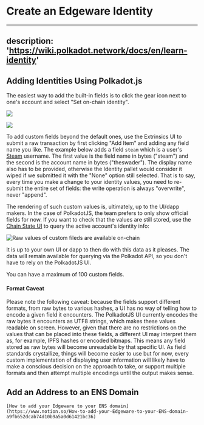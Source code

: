 # Create an Edgeware Identity

---
description: 'https://wiki.polkadot.network/docs/en/learn-identity'
---

## Adding Identities Using Polkadot.js

The easiest way to add the built-in fields is to click the gear icon next to one's account and select "Set on-chain identity".

![](../../.gitbook/assets/image.png)

![](../../.gitbook/assets/image%20%285%29.png)

To add custom fields beyond the default ones, use the Extrinsics UI to submit a raw transaction by first clicking "Add Item" and adding any field name you like. The example below adds a field `steam` which is a user's [Steam](https://store.steampowered.com/) username. The first value is the field name in bytes \("steam"\) and the second is the account name in bytes \("theswader"\). The display name also has to be provided, otherwise the Identity pallet would consider it wiped if we submitted it with the "None" option still selected. That is to say, every time you make a change to your identity values, you need to re-submit the entire set of fields: the write operation is always "overwrite", never "append".

The rendering of such custom values is, ultimately, up to the UI/dapp makers. In the case of PolkadotJS, the team prefers to only show official fields for now. If you want to check that the values are still stored, use the [Chain State UI](https://polkadot.js.org/apps/#/chainstate) to query the active account's identity info:

![Raw values of custom fileds are available on-chain](https://wiki.polkadot.network/img/identity/05.jpg)

It is up to your own UI or dapp to then do with this data as it pleases. The data will remain available for querying via the Polkadot API, so you don't have to rely on the PolkadotJS UI.

You can have a maximum of 100 custom fields.

#### Format Caveat

Please note the following caveat: because the fields support different formats, from raw bytes to various hashes, a UI has no way of telling how to encode a given field it encounters. The PolkadotJS UI currently encodes the raw bytes it encounters as UTF8 strings, which makes these values readable on screen. However, given that there are no restrictions on the values that can be placed into these fields, a different UI may interpret them as, for example, IPFS hashes or encoded bitmaps. This means any field stored as raw bytes will become unreadable by that specific UI. As field standards crystallize, things will become easier to use but for now, every custom implementation of displaying user information will likely have to make a conscious decision on the approach to take, or support multiple formats and then attempt multiple encodings until the output makes sense.

## **Add an Address to an ENS Domain**

    [How to add your Edgeware to your ENS domain](https://www.notion.so/How-to-add-your-Edgeware-to-your-ENS-domain-a9fb652dcab74d10b9a5a0d61421bc36)

